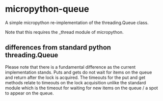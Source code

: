 # micropython-queue

A simple micropython re-implementation of the threading.Queue class.

Note that this requires the \_thread module of micropython.

## differences from standard python threading.Queue

Please note that there is a fundamental difference as the current implementation stands. Puts and gets do not wait for items on the queue and return after the lock is acquired. The timeouts for the put and get methods relate to timeouts on the lock acquisition unlike the standard module which is the timeout for waiting for new items on the queue / a spot to appear on the queue.
